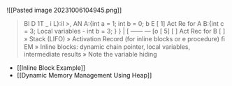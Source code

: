 ![[Pasted image 20231006104945.png]]
> Bl D 1T _ i L}:il >, AN A:{int a = 1; int b = 0; b E [ 1] Act Re for A B:{int c = 3; Local variables - int b = 3; } } | [ —— — [o [ 5] [ ] Act Rec for B [ ] » Stack (LIFO) » Activation Record (for inline blocks or e procedure) ﬁ EM » Inline blocks: dynamic chain pointer, local variables, intermediate results » Note the variable hiding

* [[Inline Block Example]]
* [[Dynamic Memory Management Using Heap]]